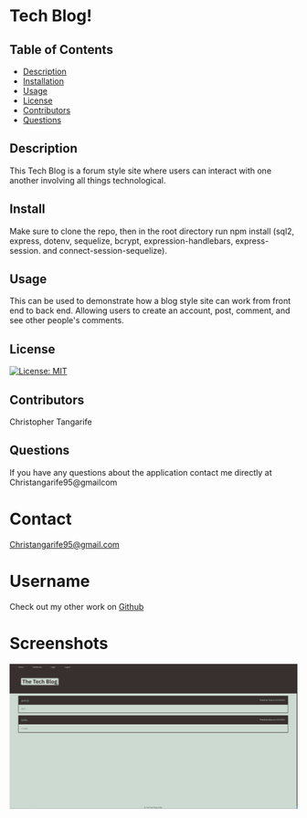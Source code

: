 # Tech Blog! #

 ## Table of Contents
* [Description](#description)
* [Installation](#installation)
* [Usage](#usage)
* [License](#license)
* [Contributors](#contributors)
* [Questions](#questions)

## Description
This Tech Blog is a forum style site where users can interact with one another involving all things technological.
## Install
Make sure to clone the repo, then in the root directory run npm install (sql2, express, dotenv, sequelize, bcrypt, expression-handlebars, express-session. and connect-session-sequelize).
## Usage
This can be used to demonstrate how a blog style site can work from front end to back end. Allowing users to create an account, post, comment, and see other people's comments.
## License
[![License: MIT](https://img.shields.io/badge/License-MIT-yellow.svg)](https://opensource.org/licenses/MIT)
## Contributors
Christopher Tangarife
## Questions
If you have any questions about the application contact me directly at Christangarife95@gmailcom 
# Contact
Christangarife95@gmail.com 
# Username
Check out my other work on [Github](https://github.com/ChrisCodes54)
# Screenshots 
![Example of a homepage with user generated posts](images/tech-blog-home.PNG)

